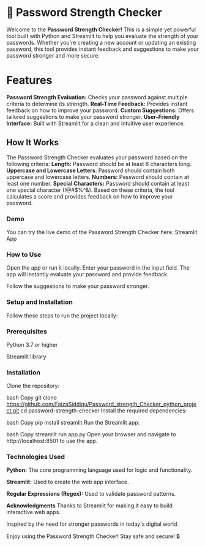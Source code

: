 # 🔐 Password Strength Checker
Welcome to the **Password Strength Checker!** This is a simple yet powerful tool built with Python and Streamlit to help you evaluate the strength of your passwords. Whether you're creating a new account or updating an existing password, this tool provides instant feedback and suggestions to make your password stronger and more secure.

# Features
**Password Strength Evaluation:** Checks your password against multiple criteria to determine its strength.
**Real-Time Feedback:** Provides instant feedback on how to improve your password.
**Custom Suggestions:** Offers tailored suggestions to make your password stronger.
**User-Friendly Interface:** Built with Streamlit for a clean and intuitive user experience.

## How It Works
The Password Strength Checker evaluates your password based on the following criteria:
**Length:** Password should be at least 8 characters long.
**Uppercase and Lowercase Letters**: Password should contain both uppercase and lowercase letters.
**Numbers:** Password should contain at least one number.
**Special Characters:** Password should contain at least one special character (!@#$%^&).
Based on these criteria, the tool calculates a score and provides feedback on how to improve your password.

### Demo
You can try the live demo of the Password Strength Checker here:
Streamlit App

### How to Use
Open the app or run it locally.
Enter your password in the input field.
The app will instantly evaluate your password and provide feedback.

Follow the suggestions to make your password stronger.

### Setup and Installation
Follow these steps to run the project locally:

### Prerequisites
Python 3.7 or higher

Streamlit library

### Installation
Clone the repository:

bash
Copy
git clone https://github.com/FaizaSiddiqu/Password_strength_Checker_python_project.git
cd password-strength-checker
Install the required dependencies:

bash
Copy
pip install streamlit
Run the Streamlit app:

bash
Copy
streamlit run app.py
Open your browser and navigate to http://localhost:8501 to use the app.

### Technologies Used
**Python:** The core programming language used for logic and functionality.

**Streamlit:** Used to create the web app interface.

**Regular Expressions (Regex):** Used to validate password patterns.

**Acknowledgments**
Thanks to Streamlit for making it easy to build interactive web apps.

Inspired by the need for stronger passwords in today's digital world.

Enjoy using the Password Strength Checker! Stay safe and secure! 🔒
